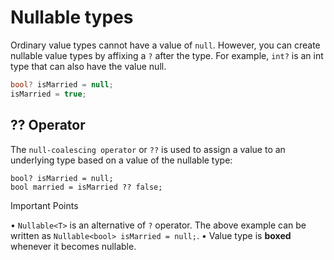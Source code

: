 # Nullable types

Ordinary value types cannot have a value of `null`. However, you can create nullable value types by affixing a `?` after the type. For example, `int?` is an int type that can also have the value null.

```csharp
bool? isMarried = null;
isMarried = true;
```

## ?? Operator

The `null-coalescing operator` or `??` is used to assign a value to an underlying type based on a value of the nullable type:

```Csharp
bool? isMarried = null;
bool married = isMarried ?? false;
```

Important Points

• `Nullable<T>` is an alternative of `?` operator. The above example can be written as `Nullable<bool> isMarried = null;`.
• Value type is **boxed** whenever it becomes nullable.